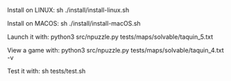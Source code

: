 Install on LINUX:
	sh ./install/install-linux.sh

Install on MACOS:
	sh ./install/install-macOS.sh

Launch it with:
	python3 src/npuzzle.py tests/maps/solvable/taquin_5.txt

View a game with:
	python3 src/npuzzle.py tests/maps/solvable/taquin_4.txt -v

Test it with:
	sh tests/test.sh